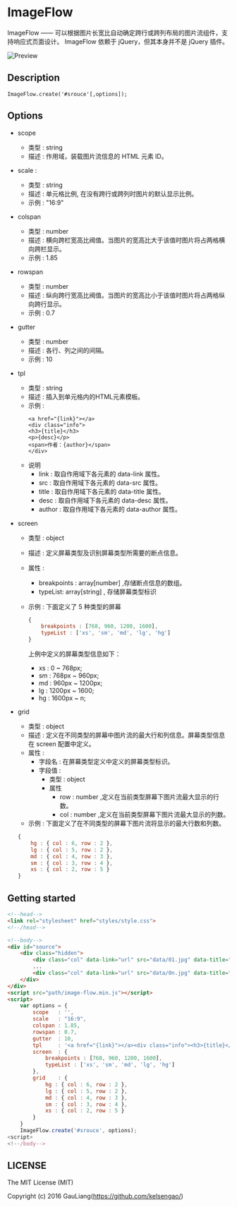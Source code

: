 # ImageFlow
ImageFlow —— 可以根据图片长宽比自动确定跨行或跨列布局的图片流组件，支持响应式页面设计。
ImageFlow 依赖于 jQuery，但其本身并不是 jQuery 插件。

![Preview](https://github.com/kelsengao/ImageFlow/raw/master/example/data/Example%20-%20ImageFlow.jpg)

## Description
```
ImageFlow.create('#srouce'[,options]);
```

## Options

- scope
	- 类型 : string
	- 描述 : 作用域，装载图片流信息的 HTML 元素 ID。

- scale	: 
	- 类型 : string
	- 描述 : 单元格比例, 在没有跨行或跨列时图片的默认显示比例。
	- 示例 : "16:9"

- colspan 
	- 类型 : number
	- 描述 : 横向跨栏宽高比阀值。当图片的宽高比大于该值时图片将占两格横向跨栏显示。
	- 示例 : 1.85

- rowspan 
	- 类型 : number
	- 描述 : 纵向跨行宽高比阀值。当图片的宽高比小于该值时图片将占两格纵向跨行显示。
	- 示例 : 0.7

- gutter
	- 类型 : number
	- 描述 : 各行、列之间的间隔。
	- 示例 : 10

- tpl
	- 类型 : string
	- 描述 : 插入到单元格内的HTML元素模板。
	- 示例 : 
		```
		<a href="{link}"></a>
		<div class="info">
		<h3>{title}</h3>
		<p>{desc}</p>
		<span>作者：{author}</span>
		</div>
		```
	- 说明
		- link 	: 取自作用域下各元素的 data-link 属性。
		- src  	: 取自作用域下各元素的 data-src 属性。
		- title : 取自作用域下各元素的 data-title 属性。
		- desc 	: 取自作用域下各元素的 data-desc 属性。
		- author : 取自作用域下各元素的 data-author 属性。

- screen
	- 类型 : object
	- 描述 : 定义屏幕类型及识别屏幕类型所需要的断点信息。
	- 属性 : 
		- breakpoints : array[number] ,存储断点信息的数组。
		- typeList:	array[string] , 存储屏幕类型标识
	- 示例 : 下面定义了 5 种类型的屏幕
		```javascript
		{
			breakpoints : [768, 960, 1200, 1600],
			typeList : ['xs', 'sm', 'md', 'lg', 'hg']
		}
		```
		
		上例中定义的屏幕类型信息如下：

		- xs : 0 ~ 768px;
		- sm : 768px ~ 960px;
		- md : 960px ~ 1200px;
		- lg : 1200px ~ 1600;
		- hg : 1600px ~ n;

- grid
	- 类型 : object
	- 描述 : 定义在不同类型的屏幕中图片流的最大行和列信息。屏幕类型信息在 screen 配置中定义。
	- 属性 :
		- 字段名 : 在屏幕类型定义中定义的屏幕类型标识。
		- 字段值 : 
			- 类型 : object
			- 属性 
				- row : number ,定义在当前类型屏幕下图片流最大显示的行数。 
				- col : number ,定义在当前类型屏幕下图片流最大显示的列数。 
	- 示例 : 下面定义了在不同类型的屏幕下图片流将显示的最大行数和列数。
	```javascript
	{
		hg : { col : 6, row : 2 },
		lg : { col : 5, row : 2 },
		md : { col : 4, row : 3 },
		sm : { col : 3, row : 4 },
		xs : { col : 2, row : 5 }
	}
	```

## Getting started
```html
<!--head-->
<link rel="stylesheet" href="styles/style.css">
<!--/head-->

<!--body-->
<div id="source">
	<div class="hidden">
		<div class="col" data-link="url" src="data/01.jpg" data-title="title-1" data-desc="描述" data-author="author"></div>
		...
		<div class="col" data-link="url" src="data/0n.jpg" data-title="title-n" data-desc="描述" data-author="author"></div>
	</div>
</div>
<script src="path/image-flow.min.js"></script>
<script>
	var options = {
		scope	: '',
		scale	: "16:9",
		colspan	: 1.85,
		rowspan : 0.7,
		gutter	: 10,
		tpl		: '<a href="{link}"></a><div class="info"><h3>{title}</h3><p>{desc}</p><span>作者：{author}</span></div>',
		screen 	: {
			breakpoints : [768, 960, 1200, 1600],
			typeList : ['xs', 'sm', 'md', 'lg', 'hg']
		},
		grid	: {
			hg : { col : 6, row : 2 },
			lg : { col : 5, row : 2 },
			md : { col : 4, row : 3 },
			sm : { col : 3, row : 4 },
			xs : { col : 2, row : 5 }
		}
	}
	ImageFlow.create('#srouce', options);
<script>
<!--/body-->
```

## LICENSE

The MIT License (MIT)

Copyright (c) 2016 GauLiang(https://github.com/kelsengao/)